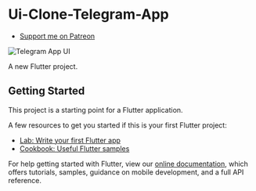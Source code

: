 # Ui-Clone-Telegram-App

- [Support me on Patreon](patreon.com/carlosalbertopinto?fan_landing=true)

![Telegram App UI](https://user-images.githubusercontent.com/16510597/174607709-57f40999-0d68-4245-90be-7d3b99c89ef4.jpeg)

A new Flutter project.

## Getting Started

This project is a starting point for a Flutter application.

A few resources to get you started if this is your first Flutter project:

- [Lab: Write your first Flutter app](https://flutter.dev/docs/get-started/codelab)
- [Cookbook: Useful Flutter samples](https://flutter.dev/docs/cookbook)

For help getting started with Flutter, view our
[online documentation](https://flutter.dev/docs), which offers tutorials,
samples, guidance on mobile development, and a full API reference.
